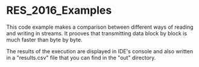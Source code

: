 # RES_2016_Examples
This code example makes a comparison between different ways of reading and writing in streams. It prooves that transmitting data block by block is much faster than byte by byte.

The results of the execution are displayed in IDE's console and also written in a "results.csv" file that you can find in the "out" directory.
